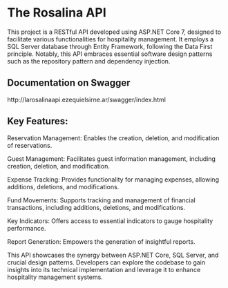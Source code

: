 <h1>The Rosalina API</h1>
This project is a RESTful API developed using ASP.NET Core 7, designed to facilitate various functionalities for hospitality management. It employs a SQL Server database through Entity Framework, following the Data First principle. Notably, this API embraces essential software design patterns such as the repository pattern and dependency injection.

<h2>Documentation on Swagger</h2>
http://larosalinaapi.ezequielsirne.ar/swagger/index.html

<h2>Key Features:</h2>
<p>Reservation Management: Enables the creation, deletion, and modification of reservations.</p>
<p>Guest Management: Facilitates guest information management, including creation, deletion, and modification.</p>
<p>Expense Tracking: Provides functionality for managing expenses, allowing additions, deletions, and modifications.</p>
<p>Fund Movements: Supports tracking and management of financial transactions, including additions, deletions, and modifications.</p>
<p>Key Indicators: Offers access to essential indicators to gauge hospitality performance.</p>
<p>Report Generation: Empowers the generation of insightful reports.</p>
<p>This API showcases the synergy between ASP.NET Core, SQL Server, and crucial design patterns. Developers can explore the codebase to gain insights into its technical implementation and leverage it to enhance hospitality management systems.</p>





